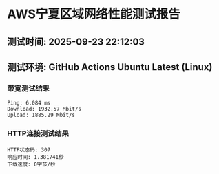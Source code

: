 # AWS宁夏区域网络性能测试报告
## 测试时间: 2025-09-23 22:12:03
## 测试环境: GitHub Actions Ubuntu Latest (Linux)

### 带宽测试结果
```
Ping: 6.084 ms
Download: 1932.57 Mbit/s
Upload: 1885.29 Mbit/s
```

### HTTP连接测试结果
```
HTTP状态码: 307
响应时间: 1.381741秒
下载速度: 0字节/秒
```

